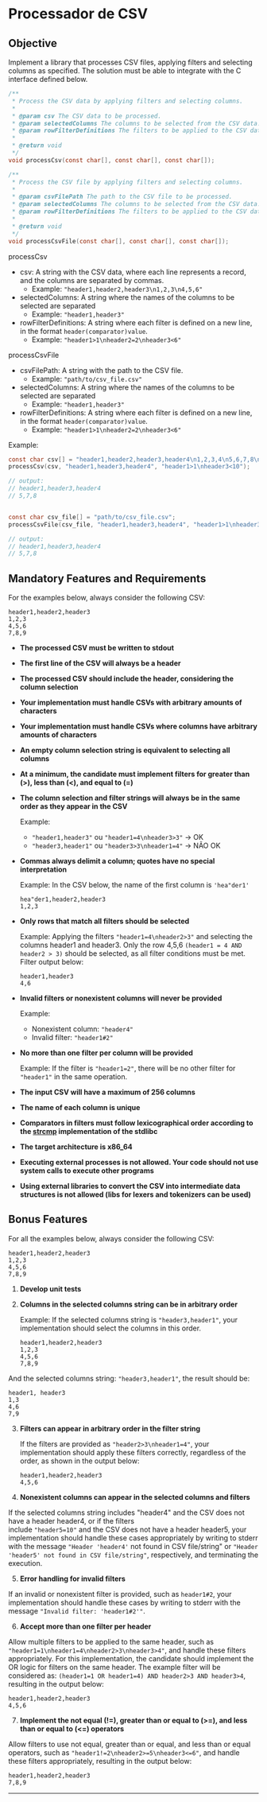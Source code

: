 # Processador de CSV

## Objective

Implement a library that processes CSV files, applying filters and selecting columns as specified. The solution must be able to integrate with the C interface defined below.

```c
/**
 * Process the CSV data by applying filters and selecting columns.
 *
 * @param csv The CSV data to be processed.
 * @param selectedColumns The columns to be selected from the CSV data.
 * @param rowFilterDefinitions The filters to be applied to the CSV data.
 *
 * @return void
 */
void processCsv(const char[], const char[], const char[]);

/**
 * Process the CSV file by applying filters and selecting columns.
 *
 * @param csvFilePath The path to the CSV file to be processed.
 * @param selectedColumns The columns to be selected from the CSV data.
 * @param rowFilterDefinitions The filters to be applied to the CSV data.
 *
 * @return void
 */
void processCsvFile(const char[], const char[], const char[]);
```

processCsv

- csv: A string with the CSV data, where each line represents a record, and the columns are separated by commas.
  - Example: `"header1,header2,header3\n1,2,3\n4,5,6"`
- selectedColumns: A string where the names of the columns to be selected are separated
  - Example: `"header1,header3"`
- rowFilterDefinitions:  A string where each filter is defined on a new line, in the format `header(comparator)value`.
  - Example: `"header1>1\nheader2=2\nheader3<6"`

processCsvFile

- csvFilePath: A string with the path to the CSV file.
  - Example: `"path/to/csv_file.csv"`
- selectedColumns: A string where the names of the columns to be selected are separated
  - Example: `"header1,header3"`
- rowFilterDefinitions:  A string where each filter is defined on a new line, in the format `header(comparator)value`.
  - Example: `"header1>1\nheader2=2\nheader3<6"`

Example:

```c
const char csv[] = "header1,header2,header3,header4\n1,2,3,4\n5,6,7,8\n9,10,11,12";
processCsv(csv, "header1,header3,header4", "header1>1\nheader3<10");

// output:
// header1,header3,header4
// 5,7,8


const char csv_file[] = "path/to/csv_file.csv";
processCsvFile(csv_file, "header1,header3,header4", "header1>1\nheader3<10");

// output:
// header1,header3,header4
// 5,7,8
```

## Mandatory Features and Requirements

For the examples below, always consider the following CSV:
```csv
header1,header2,header3
1,2,3
4,5,6
7,8,9
```

- **The processed CSV must be written to stdout**
- **The first line of the CSV will always be a header**
- **The processed CSV should include the header, considering the column selection**
- **Your implementation must handle CSVs with arbitrary amounts of characters**
- **Your implementation must handle CSVs where columns have arbitrary amounts of characters**
- **An empty column selection string is equivalent to selecting all columns**
- **At a minimum, the candidate must implement filters for greater than (>), less than (<), and equal to (=)**
- **The column selection and filter strings will always be in the same order as they appear in the CSV**


  Example:

  - `"header1,header3"` ou `"header1=4\nheader3>3"` &rarr; OK
  - `"header3,header1"` ou `"header3>3\nheader1=4"` &rarr; NÃO OK

- **Commas always delimit a column; quotes have no special interpretation**

  Example: In the CSV below, the name of the first column is  `'hea"der1'`

  ```csv
  hea"der1,header2,header3
  1,2,3
  ```

- **Only rows that match all filters should be selected**

  Example: Applying the filters `"header1=4\nheader2>3"` and selecting the columns header1 and header3. Only the
  row 4,5,6 `(header1 = 4 AND header2 > 3)` should be selected, as all filter conditions must be met. Filter output below:



  ```csv
  header1,header3
  4,6
  ```

- **Invalid filters or nonexistent columns will never be provided**

  Example:

  - Nonexistent column: `"header4"`
  - Invalid filter: `"header1#2"`

- **No more than one filter per column will be provided**

  Example: If the filter is `"header1=2"`, there will be no other filter for `"header1"` in the same operation.

- **The input CSV will have a maximum of 256 columns**
- **The name of each column is unique**
- **Comparators in filters must follow lexicographical order according to the [strcmp](https://www.man7.org/linux/man-pages/man3/strcmp.3.html) implementation of the stdlibc**
- **The target architecture is x86_64**
- **Executing external processes is not allowed. Your code should not use system calls to execute other programs**
- **Using external libraries to convert the CSV into intermediate data structures is not allowed (libs for lexers and tokenizers can be used)**

## Bonus Features

For all the examples below, always consider the following CSV:

```csv
header1,header2,header3
1,2,3
4,5,6
7,8,9
```

1. **Develop unit tests**
2. **Columns in the selected columns string can be in arbitrary order**

   Example: If the selected columns string is `"header3,header1"`, your implementation should select the columns in this order.

   ```csv
   header1,header2,header3
   1,2,3
   4,5,6
   7,8,9
   ```

  And the selected columns string: `"header3,header1"`, the result should be:

   ```csv
   header1, header3
   1,3
   4,6
   7,9
   ```

3. **Filters can appear in arbitrary order in the filter string**

   If the filters are provided as `"header2>3\nheader1=4"`, your implementation should apply these filters correctly,
   regardless of the order, as shown in the output below:

   ```csv
   header1,header2,header3
   4,5,6
   ```
4. **Nonexistent columns can appear in the selected columns and filters**

If the selected columns string includes "header4" and the CSV does not have a header header4, or if the filters  
  include `"header5=10"` and the CSV does not have a header header5, your implementation should handle these cases
  appropriately by writing to stderr with the message `"Header 'header4'` not found in CSV file/string" or
  `"Header 'header5' not found in CSV file/string"`, respectively, and terminating the execution.

5. **Error handling for invalid filters**

  If an invalid or nonexistent filter is provided, such as `header1#2`, your implementation should handle these 
  cases by writing to stderr with the message `"Invalid filter: 'header1#2'"`.
  
6. **Accept more than one filter per header**

  Allow multiple filters to be applied to the same header, such as `"header1=1\nheader1=4\nheader2>3\nheader3>4"`, 
  and handle these filters appropriately. For this implementation, the candidate should implement the OR logic for 
  filters on the same header. 
  The example filter will be considered as: `(header1=1 OR header1=4) AND header2>3 AND header3>4`, resulting in the output below:

   ```csv
   header1,header2,header3
   4,5,6
   ```

7. **Implement the not equal (!=), greater than or equal to (>=), and less than or equal to (<=) operators**

  Allow filters to use not equal, greater than or equal, and less than or equal operators, such as `"header1!=2\nheader2>=5\nheader3<=6"`, 
  and handle these filters appropriately, resulting in the output below:

   ```csv
   header1,header2,header3
   7,8,9
   ```

---
